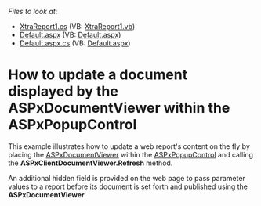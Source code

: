 <!-- default file list -->
*Files to look at*:

* [XtraReport1.cs](./CS/DXSample/App_Code/XtraReport1.cs) (VB: [XtraReport1.vb](./VB/DXSample/App_Code/XtraReport1.vb))
* [Default.aspx](./CS/DXSample/Default.aspx) (VB: [Default.aspx](./VB/DXSample/Default.aspx))
* [Default.aspx.cs](./CS/DXSample/Default.aspx.cs) (VB: [Default.aspx](./VB/DXSample/Default.aspx))
<!-- default file list end -->
# How to update a document displayed by the ASPxDocumentViewer within the ASPxPopupControl


<p>This example illustrates how to update a web report's content on the fly by placing the <a href="http://documentation.devexpress.com/#XtraReports/CustomDocument5193"><u>ASPxDocumentViewer</u></a> within the <a href="http://documentation.devexpress.com/#AspNet/CustomDocument8289"><u>ASPxPopupControl</u></a> and calling the <strong>ASPxClient</strong><strong>Document</strong><strong>Viewer.Refresh</strong> method.</p><p>An additional hidden field is provided on the web page to pass parameter values to a report before its document is set forth and published using the <strong>ASPxDocumentViewer</strong>.</p>

<br/>


